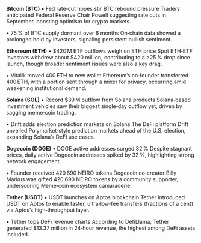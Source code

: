 **Bitcoin (BTC)**
 • Fed rate‑cut hopes stir BTC rebound pressure
 Traders anticipated Federal Reserve Chair Powell suggesting rate cuts in September, boosting optimism for crypto markets.

• 75 % of BTC supply dormant over 6 months
 On‑chain data showed a prolonged hold by investors, signaling persistent bullish sentiment.

**Ethereum (ETH)**
 • $420 M ETF outflows weigh on ETH price
 Spot ETH‑ETF investors withdrew about $420 million, contributing to a >25 % drop since launch, though broader sentiment issues were also a key drag.

• Vitalik moved 400 ETH to new wallet
 Ethereum’s co‑founder transferred 400 ETH, with a portion sent through a mixer for privacy, occurring amid weakening institutional demand.

**Solana (SOL)**
 • Record $39 M outflow from Solana products
 Solana‑based investment vehicles saw their biggest single‑day outflow yet, driven by sagging meme‑coin trading.

• Drift adds election prediction markets on Solana
 The DeFi platform Drift unveiled Polymarket‑style prediction markets ahead of the U.S. election, expanding Solana’s DeFi use cases.

**Dogecoin (DOGE)**
 • DOGE active addresses surged 32 %
 Despite stagnant prices, daily active Dogecoin addresses spiked by 32 %, highlighting strong network engagement.

• Founder received 420 690 NEIRO tokens
 Dogecoin co‑creator Billy Markus was gifted 420,690 NEIRO tokens by a community supporter, underscoring Meme‑coin ecosystem camaraderie.

**Tether (USDT)**
 • USDT launches on Aptos blockchain
 Tether introduced USDT on Aptos to enable faster, ultra‑low‑fee transfers (fractions of a cent) via Aptos’s high‑throughput layer.

• Tether tops DeFi revenue charts
 According to DefiLlama, Tether generated $13.37 million in 24‑hour revenue, the highest among DeFi assets included.
